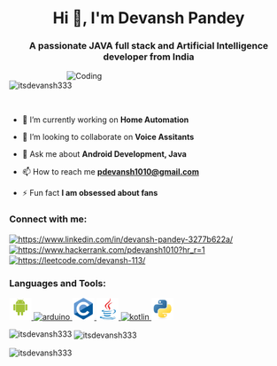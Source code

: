 <h1 align="center">Hi 👋, I'm Devansh Pandey</h1>
<h3 align="center">A passionate JAVA full stack and Artificial Intelligence developer from India</h3>
<img align="right" alt="Coding" width="400" src="https://media.giphy.com/media/K5kfQExKk731K/giphy.gif">


<p align="left"> <img src="https://komarev.com/ghpvc/?username=itsdevansh333&label=Profile%20views&color=0e75b6&style=flat" alt="itsdevansh333" /> </p>

<p align="left"> <a href="https://twitter.com/" target="blank"><img src="https://img.shields.io/twitter/follow/?logo=twitter&style=for-the-badge" alt="" /></a> </p>

- 🔭 I’m currently working on **Home Automation**

- 👯 I’m looking to collaborate on **Voice Assitants**

- 💬 Ask me about **Android Development, Java**

- 📫 How to reach me **pdevansh1010@gmail.com**

- ⚡ Fun fact **I am obsessed about fans**

<h3 align="left">Connect with me:</h3>
<p align="left">
<a href="https://linkedin.com/in/https://www.linkedin.com/in/devansh-pandey-3277b622a/" target="blank"><img align="center" src="https://raw.githubusercontent.com/rahuldkjain/github-profile-readme-generator/master/src/images/icons/Social/linked-in-alt.svg" alt="https://www.linkedin.com/in/devansh-pandey-3277b622a/" height="30" width="40" /></a>
<a href="https://www.hackerrank.com/https://www.hackerrank.com/pdevansh1010?hr_r=1" target="blank"><img align="center" src="https://raw.githubusercontent.com/rahuldkjain/github-profile-readme-generator/master/src/images/icons/Social/hackerrank.svg" alt="https://www.hackerrank.com/pdevansh1010?hr_r=1" height="30" width="40" /></a>
<a href="https://www.leetcode.com/https://leetcode.com/devansh-113/" target="blank"><img align="center" src="https://raw.githubusercontent.com/rahuldkjain/github-profile-readme-generator/master/src/images/icons/Social/leet-code.svg" alt="https://leetcode.com/devansh-113/" height="30" width="40" /></a>
</p>

<h3 align="left">Languages and Tools:</h3>
<p align="left"> <a href="https://developer.android.com" target="_blank" rel="noreferrer"> <img src="https://raw.githubusercontent.com/devicons/devicon/master/icons/android/android-original-wordmark.svg" alt="android" width="40" height="40"/> </a> <a href="https://www.arduino.cc/" target="_blank" rel="noreferrer"> <img src="https://cdn.worldvectorlogo.com/logos/arduino-1.svg" alt="arduino" width="40" height="40"/> </a> <a href="https://www.cprogramming.com/" target="_blank" rel="noreferrer"> <img src="https://raw.githubusercontent.com/devicons/devicon/master/icons/c/c-original.svg" alt="c" width="40" height="40"/> </a> <a href="https://www.java.com" target="_blank" rel="noreferrer"> <img src="https://raw.githubusercontent.com/devicons/devicon/master/icons/java/java-original.svg" alt="java" width="40" height="40"/> </a> <a href="https://kotlinlang.org" target="_blank" rel="noreferrer"> <img src="https://www.vectorlogo.zone/logos/kotlinlang/kotlinlang-icon.svg" alt="kotlin" width="40" height="40"/> </a> <a href="https://www.python.org" target="_blank" rel="noreferrer"> <img src="https://raw.githubusercontent.com/devicons/devicon/master/icons/python/python-original.svg" alt="python" width="40" height="40"/> </a> </p>

<p><img align="left" src="https://github-readme-stats.vercel.app/api/top-langs?username=itsdevansh333&show_icons=true&locale=en&layout=compact" alt="itsdevansh333" /></p>

<p>&nbsp;<img align="center" src="https://github-readme-stats.vercel.app/api?username=itsdevansh333&show_icons=true&locale=en" alt="itsdevansh333" /></p>

<p><img align="center" src="https://github-readme-streak-stats.herokuapp.com/?user=itsdevansh333&" alt="itsdevansh333" /></p>

